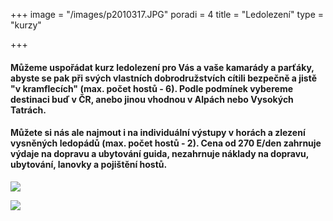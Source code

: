 +++
image = "/images/p2010317.JPG"
poradi = 4
title = "Ledolezení"
type = "kurzy"

+++
#### **Můžeme uspořádat kurz ledolezení pro Vás a vaše kamarády a parťáky, abyste se pak při svých vlastních dobrodružstvích cítili bezpečně a jistě "v kramflecích" (max. počet hostů - 6). Podle podmínek vybereme destinaci buď v ČR, anebo jinou vhodnou v Alpách nebo Vysokých Tatrách.**

#### **Můžete si nás ale najmout i na individuální výstupy v horách a zlezení vysněných ledopádů (max. počet hostů - 2). Cena od 270 E/den zahrnuje výdaje na dopravu a ubytování guida, nezahrnuje náklady na dopravu, ubytování, lanovky a pojištění hostů.**

![](/images/p2020348.JPG)

![](/images/dscn0938.jpg)